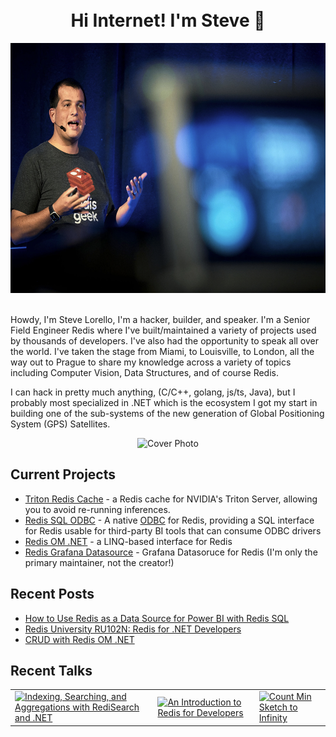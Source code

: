 <div align="center">
  <br/>
  <br/>
  <h1>Hi Internet! I'm Steve 👋</h1>
  <img width="613px" height="400px" src="cover.png" alt="Cover Photo" />
  <br/>
  <br/>
</div>

Howdy, I'm Steve Lorello, I'm a hacker, builder, and speaker. I'm a Senior Field Engineer Redis where I've built/maintained 
a variety of projects used by thousands of developers. I've also had the opportunity to speak all over the
world. I've taken the stage from Miami, to Louisville, to London, all the way out to Prague to share my knowledge across a variety
of topics including Computer Vision, Data Structures, and of course Redis.

I can hack in pretty much anything, (C/C++, golang, js/ts, Java), but I probably most specialized in .NET which is
the ecosystem I got my start in building one of the sub-systems of the new generation of Global Positioning System (GPS)
Satellites.

<div align="center">    
  <img src="https://github-readme-stats.vercel.app/api?username=slorello89&theme=radical&show_icons=true" alt="Cover Photo" />  
</div>


## Current Projects

* [Triton Redis Cache](https://github.com/triton-inference-server/redis_cache) - a Redis cache for NVIDIA's Triton Server, allowing you to avoid re-running inferences.
* [Redis SQL ODBC](https://github.com/slorello89) - A native [ODBC](https://en.wikipedia.org/wiki/Open_Database_Connectivity) for Redis, providing a SQL interface for Redis usable for third-party BI tools that can consume ODBC drivers
* [Redis OM .NET](https://github.com/redis/redis-om-dotnet) - a LINQ-based interface for Redis 
* [Redis Grafana Datasource](https://github.com/RedisGrafana/grafana-redis-datasource) - Grafana Datasoruce for Redis (I'm only the primary maintainer, not the creator!)



## Recent Posts

* [How to Use Redis as a Data Source for Power BI with Redis SQL](https://techcommunity.microsoft.com/t5/analytics-on-azure-blog/how-to-use-redis-as-a-data-source-for-power-bi-with-redis-sql/ba-p/3799471)
* [Redis University RU102N: Redis for .NET Developers](https://dev.to/slorello/redis-university-ru102n-redis-for-net-developers-30om)
* [CRUD with Redis OM .NET](https://dev.to/slorello/crud-with-redis-om-net-c-advent-4gif)

## Recent Talks
<table align="center">
    <tr>
        <td>            
            <a href="https://www.youtube.com/watch?v=ju5feVtP2a0&t=2s">
                <img src="https://i.ytimg.com/vi/ju5feVtP2a0/hq720.jpg?sqp=-oaymwEcCOgCEMoBSFXyq4qpAw4IARUAAIhCGAFwAcABBg==&rs=AOn4CLDnEEtuMclj7xG09ZhoxSpk2D4kNw" alt="Indexing, Searching, and Aggregations with RediSearch and .NET">
            </a>
        </td>
        <td>
            <a href = "https://www.youtube.com/watch?v=-5r6PxFwv14">
                <img src="https://i.ytimg.com/vi/-5r6PxFwv14/hq720.jpg?sqp=-oaymwE2COgCEMoBSFXyq4qpAygIARUAAIhCGAFwAcABBvABAfgB_gmAAtAFigIMCAAQARhJIBMofzAP&rs=AOn4CLCowH9pv2YvFxbgGP3UWCesVtF2-A" alt="An Introduction to Redis for Developers">
            </a>
        </td>
        <td>
            <a href = "https://www.youtube.com/watch?v=Okdjn7o4q8E&t=1s&pp=ygUNc3RldmUgbG9yZWxsbw%3D%3D">
                <img src="https://i.ytimg.com/vi/Okdjn7o4q8E/hq720.jpg?sqp=-oaymwEcCOgCEMoBSFXyq4qpAw4IARUAAIhCGAFwAcABBg==&rs=AOn4CLBcEcpNjCegEHMordnck00cWWjc7w" alt="Count Min Sketch to Infinity">
            </a>
        </td>
    </tr>
</table>

